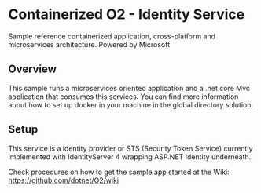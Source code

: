 # Containerized O2 - Identity Service
Sample reference containerized application, cross-platform and microservices architecture.
Powered by Microsoft

## Overview
This sample runs a microservices oriented application and a .net core Mvc application that consumes this services. You can find more information about how to set up docker in your machine in the global directory solution.

## Setup
This service is a identity provider or STS (Security Token Service) currently implemented with IdentityServer 4 wrapping ASP.NET Identity underneath.

Check procedures on how to get the sample app started at the Wiki:
https://github.com/dotnet/O2/wiki


